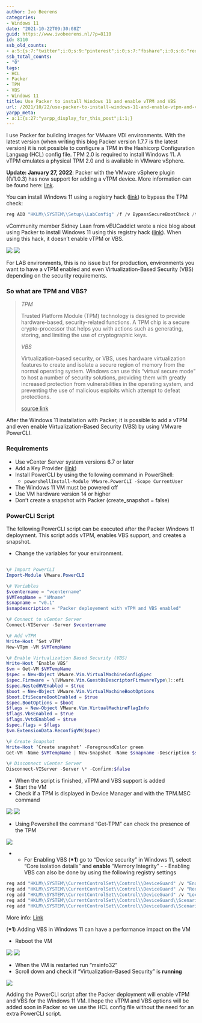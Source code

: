```yaml
---
author: Ivo Beerens
categories:
- Windows 11
date: "2021-10-22T09:30:08Z"
guid: https://www.ivobeerens.nl/?p=8110
id: 8110
ssb_old_counts:
- a:5:{s:7:"twitter";i:0;s:9:"pinterest";i:0;s:7:"fbshare";i:0;s:6:"reddit";i:0;s:6:"tumblr";N;}
ssb_total_counts:
- "0"
tags:
- HCL
- Packer
- TPM
- VBS
- Windows 11
title: Use Packer to install Windows 11 and enable vTPM and VBS
url: /2021/10/22/use-packer-to-install-windows-11-and-enable-vtpm-and-vbs/
yarpp_meta:
- a:1:{s:27:"yarpp_display_for_this_post";i:1;}
---
```


I use Packer for building images for VMware VDI environments. With the latest version (when writing this blog Packer version 1.7.7 is the latest version) it is not possible to configure a TPM in the Hashicorp Configuration Languag (HCL) config file. TPM 2.0 is required to install Windows 11. A vTPM emulates a physical TPM 2.0 and is available in VMware vSphere.

**Update: January 27, 2022**: Packer with the VMware vSphere plugin ((V1.0.3) has now support for adding a vTPM device. More information can be found here: [link](http://localhost/2022/01/27/packer-has-now-virtual-tpm-vtpm-device-support/).

You can install Windows 11 using a registry hack ([link](http://localhost/2021/10/06/install-windows-11-as-vm-in-vmware-vsphere-workstation-without-tpm-2-0/)) to bypass the TPM check:

```powershell  
reg ADD "HKLM\\SYSTEM\\Setup\\LabConfig" /f /v BypassSecureBootCheck /t REG\_DWORD /d 1  
```

vCommunity member Sidney Laan from vEUCaddict wrote a nice blog about using Packer to install Windows 11 using this registry hack ([link](https://veucaddict.com/blog/differences-in-creating-windows-10-and-windows-11-images-on-vmware-vsphere-with-packer/)). When using this hack, it doesn’t enable vTPM or VBS.

[![](http://localhost/wp-content/uploads/2021/10/TPMnotenabled-300x226.jpg)](http://localhost/wp-content/uploads/2021/10/TPMnotenabled.jpg) [![](http://localhost/wp-content/uploads/2021/10/VBSnotenabled-300x165.jpg)](http://localhost/wp-content/uploads/2021/10/VBSnotenabled.jpg)

For LAB environments, this is no issue but for production, environments you want to have a vTPM enabled and even Virtualization-Based Security (VBS) depending on the security requirements.

### **So what are TPM and VBS**?

> *TPM*
> 
> Trusted Platform Module (TPM) technology is designed to provide hardware-based, security-related functions. A TPM chip is a secure crypto-processor that helps you with actions such as generating, storing, and limiting the use of cryptographic keys.
> 
> *VBS*
> 
> Virtualization-based security, or VBS, uses hardware virtualization features to create and isolate a secure region of memory from the normal operating system. Windows can use this “virtual secure mode” to host a number of security solutions, providing them with greatly increased protection from vulnerabilities in the operating system, and preventing the use of malicious exploits which attempt to defeat protections.
> 
> [source link](https://docs.microsoft.com/en-us/windows-hardware/design/device-experiences/oem-vbs)

After the Windows 11 installation with Packer, it is possible to add a vTPM and even enable Virtualization-Based Security (VBS) by using VMware PowerCLI.

### **Requirements**

- Use vCenter Server system versions 6.7 or later
- Add a Key Provider ([link](http://localhost/2021/10/07/install-windows-11-on-vmware-vsphere-with-a-virtual-tpm/))
- Install PowerCLI by using the following command in PowerShell: 
    - ```powershellInstall-Module VMware.PowerCLI -Scope CurrentUser```
- The Windows 11 VM must be powered off
- Use VM hardware version 14 or higher
- Don’t create a snapshot with Packer (create\_snapshot = false)

### **PowerCLI Script**

The following PowerCLI script can be executed after the Packer Windows 11 deployment. This script adds vTPM, enables VBS support, and creates a snapshot.

- Change the variables for your environment.

```powershell

\# Import PowerCLI  
Import-Module VMware.PowerCLI

\# Variables  
$vcentername = "vcentername"  
$VMTempName = "VMname"  
$snapname = "v0.1"  
$snapdescription = "Packer deployement with vTPM and VBS enabled"

\# Connect to vCenter Server  
Connect-VIServer -Server $vcentername

\# Add vTPM  
Write-Host ‘Set vTPM’  
New-VTpm -VM $VMTempName

\# Enable Virtualization Based Security (VBS)  
Write-Host ‘Enable VBS’  
$vm = Get-VM $VMTempName  
$spec = New-Object VMware.Vim.VirtualMachineConfigSpec  
$spec.Firmware = \[VMware.Vim.GuestOsDescriptorFirmwareType\]::efi  
$spec.NestedHVEnabled = $true  
$boot = New-Object VMware.Vim.VirtualMachineBootOptions  
$boot.EfiSecureBootEnabled = $true  
$spec.BootOptions = $boot  
$flags = New-Object VMware.Vim.VirtualMachineFlagInfo  
$flags.VbsEnabled = $true  
$flags.VvtdEnabled = $true  
$spec.flags = $flags  
$vm.ExtensionData.ReconfigVM($spec)

\# Create Snapshot  
Write-Host ‘Create snapshot’ -ForegroundColor green  
Get-VM -Name $VMTempName | New-Snapshot -Name $snapname -Description $snapdescription

\# Disconnect vCenter Server  
Disconnect-VIServer -Server \* -Confirm:$false  
```

- When the script is finished, vTPM and VBS support is added
- Start the VM
- Check if a TPM is displayed in Device Manager and with the TPM.MSC command

[![](http://localhost/wp-content/uploads/2021/10/TPMDeviceManager-300x225.jpg)](http://localhost/wp-content/uploads/2021/10/TPMDeviceManager.jpg) [![](http://localhost/wp-content/uploads/2021/10/vTPMEnabled-300x219.jpg)](http://localhost/wp-content/uploads/2021/10/vTPMEnabled.jpg)

- Using Powershell the command “Get-TPM” can check the presence of the TPM

[![](http://localhost/wp-content/uploads/2021/10/Get-TPM-300x157.jpg)](http://localhost/wp-content/uploads/2021/10/Get-TPM.jpg)

- - For Enabling VBS (**\*1**) go to “Device security” in Windows 11, select “Core isolation details” and **enable** “Memory Integrity” 
        - - Enabling VBS can also be done by using the following registry settings

```powershell  
reg add "HKLM\\SYSTEM\\CurrentControlSet\\Control\\DeviceGuard" /v "EnableVirtualizationBasedSecurity" /t REG\_DWORD /d 1 /f  
reg add "HKLM\\SYSTEM\\CurrentControlSet\\Control\\DeviceGuard" /v "RequirePlatformSecurityFeatures" /t REG\_DWORD /d 1 /f  
reg add "HKLM\\SYSTEM\\CurrentControlSet\\Control\\DeviceGuard" /v "Locked" /t REG\_DWORD /d 0 /f  
reg add "HKLM\\SYSTEM\\CurrentControlSet\\Control\\DeviceGuard\\Scenarios\\HypervisorEnforcedCodeIntegrity" /v "Enabled" /t REG\_DWORD /d 1 /f  
reg add "HKLM\\SYSTEM\\CurrentControlSet\\Control\\DeviceGuard\\Scenarios\\HypervisorEnforcedCodeIntegrity" /v "Locked"  
```

More info: [Link](https://docs.microsoft.com/en-us/windows/security/threat-protection/device-guard/enable-virtualization-based-protection-of-code-integrity)

(**\*1**) Adding VBS in Windows 11 can have a performance impact on the VM

- Reboot the VM

[![](http://localhost/wp-content/uploads/2021/10/0VBS-300x234.jpg)](http://localhost/wp-content/uploads/2021/10/0VBS.jpg) [![](http://localhost/wp-content/uploads/2021/10/VBS-1-300x169.jpg)](http://localhost/wp-content/uploads/2021/10/VBS-1.jpg)

- When the VM is restarted run “msinfo32”
- Scroll down and check if “Virtualization-Based Security” is **running**

[![](http://localhost/wp-content/uploads/2021/10/0MSinfo32-300x169.jpg)](http://localhost/wp-content/uploads/2021/10/0MSinfo32.jpg)

Adding the PowerCLI script after the Packer deployment will enable vTPM and VBS for the Windows 11 VM. I hope the vTPM and VBS options will be added soon in Packer so we use the HCL config file without the need for an extra PowerCLI script.
